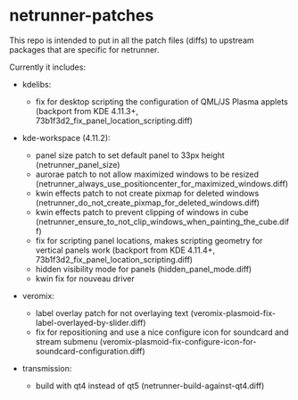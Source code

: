 netrunner-patches
=================

This repo is intended to put in all the patch files (diffs) to upstream packages that are specific for netrunner.

Currently it includes: 
 * kdelibs:
   - fix for desktop scripting the configuration of QML/JS Plasma applets (backport from KDE 4.11.3+, 73b1f3d2_fix_panel_location_scripting.diff)

 * kde-workspace (4.11.2):
   - panel size patch to set default panel to 33px height (netrunner_panel_size)
   - aurorae patch to not allow maximized windows to be resized (netrunner_always_use_positioncenter_for_maximized_windows.diff)
   - kwin effects patch to not create pixmap for deleted windows (netrunner_do_not_create_pixmap_for_deleted_windows.diff)
   - kwin effects patch to prevent clipping of windows in cube (netrunner_ensure_to_not_clip_windows_when_painting_the_cube.diff)
   - fix for scripting panel locations, makes scripting geometry for vertical panels work (backport from KDE 4.11.4+, 73b1f3d2_fix_panel_location_scripting.diff)
   - hidden visibility mode for panels (hidden_panel_mode.diff)
   - kwin fix for nouveau driver
   
 * veromix:
   - label overlay patch for not overlaying text (veromix-plasmoid-fix-label-overlayed-by-slider.diff)
   - fix for repositioning and use a nice configure icon for soundcard and stream submenu (veromix-plasmoid-fix-configure-icon-for-soundcard-configuration.diff)
   
 * transmission:
   - build with qt4 instead of qt5 (netrunner-build-against-qt4.diff)
